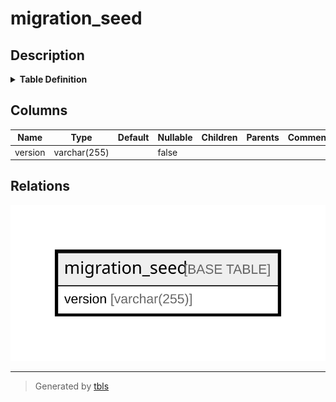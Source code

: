 # migration_seed

## Description

<details>
<summary><strong>Table Definition</strong></summary>

```sql
CREATE TABLE `migration_seed` (
  `version` varchar(255) NOT NULL
) ENGINE=InnoDB DEFAULT CHARSET=utf8mb4 COLLATE=utf8mb4_0900_ai_ci
```

</details>

## Columns

| Name | Type | Default | Nullable | Children | Parents | Comment |
| ---- | ---- | ------- | -------- | -------- | ------- | ------- |
| version | varchar(255) |  | false |  |  |  |

## Relations

![er](migration_seed.svg)

---

> Generated by [tbls](https://github.com/k1LoW/tbls)
